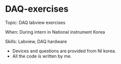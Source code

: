 # DAQ-exercises

Topic: DAQ labview exercises

When: During intern in National instrument Korea 

Skills: Labview, DAQ hardware

* Devices and questions are provided from NI korea. 
* All the code is written by me.
